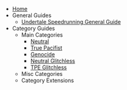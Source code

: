 <!-- docs/_sidebar.md -->

* [Home](/ "UTSR Guides - Home Page")
* General Guides
  * [Undertale Speedrunning General Guide](/GeneralGuides/GeneralGuide.md "UTSR Guides - General Guide")
* Category Guides
  * Main Categories
    * [Neutral](/CategoryGuides/MainCategories/Neutral.md "UTSR Guides - Neutral")
    * [True Pacifist](/CategoryGuides/MainCategories/TruePacifist.md "UTSR Guides - True Pacifist")
    * [Genocide](/CategoryGuides/MainCategories/Genocide.md "UTSR Guides - Genocide")
    * [Neutral Glitchless](/CategoryGuides/MainCategories/NeutralGlitchless.md "UTSR Guides - Neutral Glitchless")
    * [TPE Glitchless](/CategoryGuides/MainCategories/TPEGlitchless.md "UTSR Guides - TPE Glitchless")
  * Misc Categories
  * Category Extensions